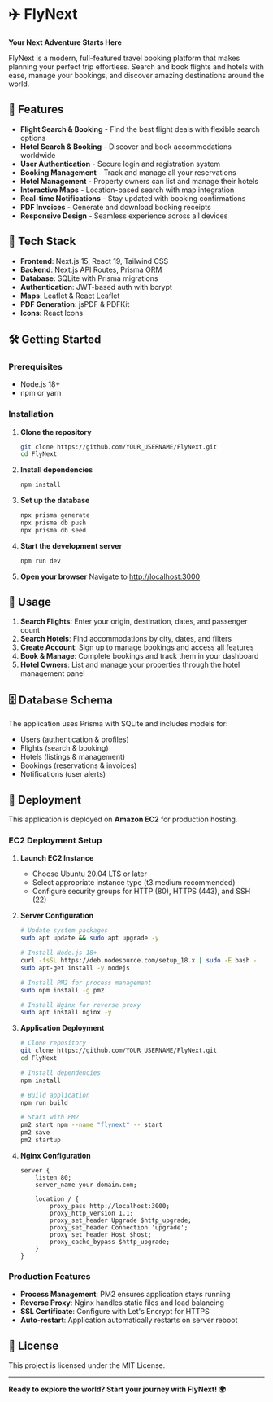 # ✈️ FlyNext

**Your Next Adventure Starts Here**

FlyNext is a modern, full-featured travel booking platform that makes planning your perfect trip effortless. Search and book flights and hotels with ease, manage your bookings, and discover amazing destinations around the world.

## 🌟 Features

- **Flight Search & Booking** - Find the best flight deals with flexible search options
- **Hotel Search & Booking** - Discover and book accommodations worldwide
- **User Authentication** - Secure login and registration system
- **Booking Management** - Track and manage all your reservations
- **Hotel Management** - Property owners can list and manage their hotels
- **Interactive Maps** - Location-based search with map integration
- **Real-time Notifications** - Stay updated with booking confirmations
- **PDF Invoices** - Generate and download booking receipts
- **Responsive Design** - Seamless experience across all devices

## 🚀 Tech Stack

- **Frontend**: Next.js 15, React 19, Tailwind CSS
- **Backend**: Next.js API Routes, Prisma ORM
- **Database**: SQLite with Prisma migrations
- **Authentication**: JWT-based auth with bcrypt
- **Maps**: Leaflet & React Leaflet
- **PDF Generation**: jsPDF & PDFKit
- **Icons**: React Icons

## 🛠️ Getting Started

### Prerequisites
- Node.js 18+ 
- npm or yarn

### Installation

1. **Clone the repository**
   ```bash
   git clone https://github.com/YOUR_USERNAME/FlyNext.git
   cd FlyNext
   ```

2. **Install dependencies**
   ```bash
   npm install
   ```

3. **Set up the database**
   ```bash
   npx prisma generate
   npx prisma db push
   npx prisma db seed
   ```

4. **Start the development server**
   ```bash
   npm run dev
   ```

5. **Open your browser**
   Navigate to [http://localhost:3000](http://localhost:3000)

## 📱 Usage

1. **Search Flights**: Enter your origin, destination, dates, and passenger count
2. **Search Hotels**: Find accommodations by city, dates, and filters
3. **Create Account**: Sign up to manage bookings and access all features
4. **Book & Manage**: Complete bookings and track them in your dashboard
5. **Hotel Owners**: List and manage your properties through the hotel management panel

## 🗄️ Database Schema

The application uses Prisma with SQLite and includes models for:
- Users (authentication & profiles)
- Flights (search & booking)
- Hotels (listings & management)
- Bookings (reservations & invoices)
- Notifications (user alerts)

## 🚀 Deployment

This application is deployed on **Amazon EC2** for production hosting.

### EC2 Deployment Setup

1. **Launch EC2 Instance**
   - Choose Ubuntu 20.04 LTS or later
   - Select appropriate instance type (t3.medium recommended)
   - Configure security groups for HTTP (80), HTTPS (443), and SSH (22)

2. **Server Configuration**
   ```bash
   # Update system packages
   sudo apt update && sudo apt upgrade -y
   
   # Install Node.js 18+
   curl -fsSL https://deb.nodesource.com/setup_18.x | sudo -E bash -
   sudo apt-get install -y nodejs
   
   # Install PM2 for process management
   sudo npm install -g pm2
   
   # Install Nginx for reverse proxy
   sudo apt install nginx -y
   ```

3. **Application Deployment**
   ```bash
   # Clone repository
   git clone https://github.com/YOUR_USERNAME/FlyNext.git
   cd FlyNext
   
   # Install dependencies
   npm install
   
   # Build application
   npm run build
   
   # Start with PM2
   pm2 start npm --name "flynext" -- start
   pm2 save
   pm2 startup
   ```

4. **Nginx Configuration**
   ```nginx
   server {
       listen 80;
       server_name your-domain.com;
       
       location / {
           proxy_pass http://localhost:3000;
           proxy_http_version 1.1;
           proxy_set_header Upgrade $http_upgrade;
           proxy_set_header Connection 'upgrade';
           proxy_set_header Host $host;
           proxy_cache_bypass $http_upgrade;
       }
   }
   ```

### Production Features
- **Process Management**: PM2 ensures application stays running
- **Reverse Proxy**: Nginx handles static files and load balancing
- **SSL Certificate**: Configure with Let's Encrypt for HTTPS
- **Auto-restart**: Application automatically restarts on server reboot

## 📄 License

This project is licensed under the MIT License.

---

**Ready to explore the world? Start your journey with FlyNext! 🌍**
